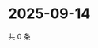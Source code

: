 # 2025-09-14

共 0 条

<!-- BEGIN ZHIHUQUESTIONS -->
<!-- 最后更新时间 Sun Sep 14 2025 08:54:52 GMT+0800 (China Standard Time) -->

<!-- END ZHIHUQUESTIONS -->
